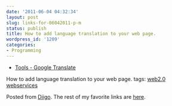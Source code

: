 ```yaml
---
date: '2011-06-04 04:32:34'
layout: post
slug: links-for-06042011-p-m
status: publish
title: How to add language translation to your web page.
wordpress_id: '1209'
categories:
- Programming
---
```



  * [Tools - Google Translate](http://translate.google.com/translate_tools)


How to add language translation to your web page.
 tags:                      [web2.0](http://www.diigo.com/user/eobrain/web2.0)            [webservices](http://www.diigo.com/user/eobrain/webservices)


Posted from [Diigo](http://www.diigo.com). The rest of my favorite links are [here](http://www.diigo.com/user/eobrain).
